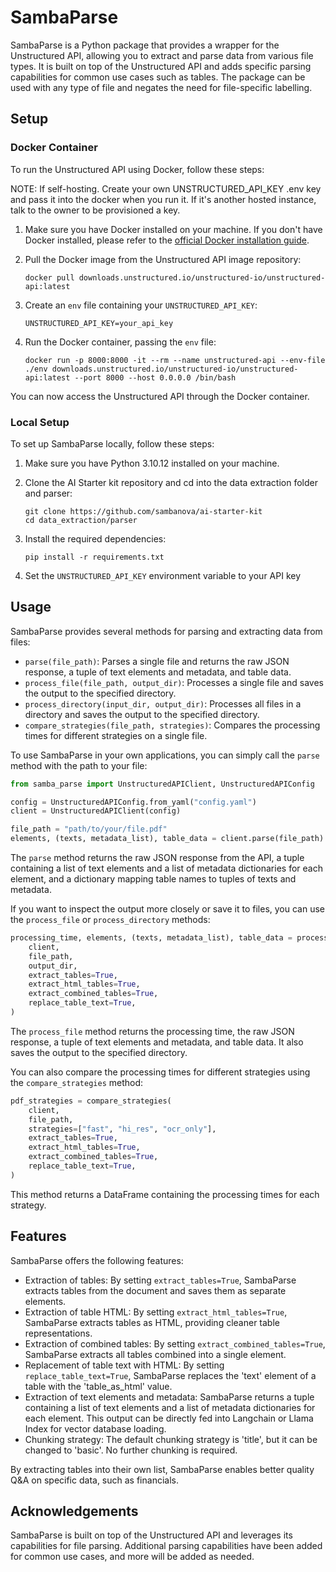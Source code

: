 # SambaParse

SambaParse is a Python package that provides a wrapper for the Unstructured API, allowing you to extract and parse data from various file types. It is built on top of the Unstructured API and adds specific parsing capabilities for common use cases such as tables. The package can be used with any type of file and negates the need for file-specific labelling.

## Setup

### Docker Container

To run the Unstructured API using Docker, follow these steps:

NOTE: If self-hosting. Create your own UNSTRUCTURED_API_KEY .env key and  pass it into the docker when you run it. If it's another hosted instance, talk to the owner to be provisioned a key.

1. Make sure you have Docker installed on your machine. If you don't have Docker installed, please refer to the [official Docker installation guide](https://docs.docker.com/get-docker/).
2. Pull the Docker image from the Unstructured API image repository:
    
    ```
    docker pull downloads.unstructured.io/unstructured-io/unstructured-api:latest
    
    ```
    
3. Create an `env` file containing your `UNSTRUCTURED_API_KEY`:
    
    ```
    UNSTRUCTURED_API_KEY=your_api_key
    
    ```
    
4. Run the Docker container, passing the `env` file:
    
    ```
    docker run -p 8000:8000 -it --rm --name unstructured-api --env-file ./env downloads.unstructured.io/unstructured-io/unstructured-api:latest --port 8000 --host 0.0.0.0 /bin/bash
    
    ```
    

You can now access the Unstructured API through the Docker container.

### Local Setup

To set up SambaParse locally, follow these steps:

1. Make sure you have Python 3.10.12 installed on your machine.
2. Clone the AI Starter kit repository and cd into the data extraction folder and parser:
    
    ```
    git clone https://github.com/sambanova/ai-starter-kit
    cd data_extraction/parser
    
    ```
    
3. Install the required dependencies:
    
    ```
    pip install -r requirements.txt
    
    ```
    
4. Set the `UNSTRUCTURED_API_KEY` environment variable to your API key

## Usage

SambaParse provides several methods for parsing and extracting data from files:

- `parse(file_path)`: Parses a single file and returns the raw JSON response, a tuple of text elements and metadata, and table data.
- `process_file(file_path, output_dir)`: Processes a single file and saves the output to the specified directory.
- `process_directory(input_dir, output_dir)`: Processes all files in a directory and saves the output to the specified directory.
- `compare_strategies(file_path, strategies)`: Compares the processing times for different strategies on a single file.

To use SambaParse in your own applications, you can simply call the `parse` method with the path to your file:

```python
from samba_parse import UnstructuredAPIClient, UnstructuredAPIConfig

config = UnstructuredAPIConfig.from_yaml("config.yaml")
client = UnstructuredAPIClient(config)

file_path = "path/to/your/file.pdf"
elements, (texts, metadata_list), table_data = client.parse(file_path)

```

The `parse` method returns the raw JSON response from the API, a tuple containing a list of text elements and a list of metadata dictionaries for each element, and a dictionary mapping table names to tuples of texts and metadata.

If you want to inspect the output more closely or save it to files, you can use the `process_file` or `process_directory` methods:

```python
processing_time, elements, (texts, metadata_list), table_data = process_file(
    client,
    file_path,
    output_dir,
    extract_tables=True,
    extract_html_tables=True,
    extract_combined_tables=True,
    replace_table_text=True,
)

```

The `process_file` method returns the processing time, the raw JSON response, a tuple of text elements and metadata, and table data. It also saves the output to the specified directory.

You can also compare the processing times for different strategies using the `compare_strategies` method:

```python
pdf_strategies = compare_strategies(
    client,
    file_path,
    strategies=["fast", "hi_res", "ocr_only"],
    extract_tables=True,
    extract_html_tables=True,
    extract_combined_tables=True,
    replace_table_text=True,
)

```

This method returns a DataFrame containing the processing times for each strategy.

## Features

SambaParse offers the following features:

- Extraction of tables: By setting `extract_tables=True`, SambaParse extracts tables from the document and saves them as separate elements.
- Extraction of table HTML: By setting `extract_html_tables=True`, SambaParse extracts tables as HTML, providing cleaner table representations.
- Extraction of combined tables: By setting `extract_combined_tables=True`, SambaParse extracts all tables combined into a single element.
- Replacement of table text with HTML: By setting `replace_table_text=True`, SambaParse replaces the 'text' element of a table with the 'table_as_html' value.
- Extraction of text elements and metadata: SambaParse returns a tuple containing a list of text elements and a list of metadata dictionaries for each element. This output can be directly fed into Langchain or Llama Index for vector database loading.
- Chunking strategy: The default chunking strategy is 'title', but it can be changed to 'basic'. No further chunking is required.

By extracting tables into their own list, SambaParse enables better quality Q&A on specific data, such as financials.

## Acknowledgements

SambaParse is built on top of the Unstructured API and leverages its capabilities for file parsing. Additional parsing capabilities have been added for common use cases, and more will be added as needed.

